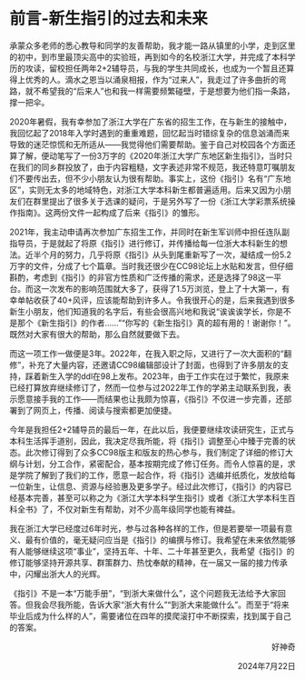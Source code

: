 # 前言-新生指引的过去和未来

承蒙众多老师的悉心教导和同学的友善帮助，我才能一路从镇里的小学，走到区里的初中，到市里最顶尖高中的实验班，再到如今的名校浙江大学，并完成了本科学历的攻读，留校担任两年2+2辅导员，与我的学生共同成长，也成为一个暂且还算得上优秀的人。滴水之恩当以涌泉相报，作为“过来人”，我走过了许多曲折的弯路，就不希望我的“后来人”也和我一样需要频繁碰壁，于是想要为他们指一条路，撑一把伞。

2020年暑假，我有幸参加了浙江大学在广东省的招生工作，在与新生的接触中，我回忆起了2018年入学时遇到的重重难题，回忆起当时错综复杂的信息汹涌而来导致的迷茫惊慌和无所适从——我觉得他们需要帮助。鉴于自己对校园各个方面还算了解，便动笔写了一份3万字的《2020年浙江大学广东地区新生指引》，当时只在我们的同乡群投放了，由于内容粗糙，文字表述非常不规范，我还特意叮嘱朋友们不要传出去，但不少小朋友认为很有帮助。事实上，这份《指引》名有“广东地区”，实则无太多的地域特色，对浙江大学本科新生都普遍适用。后来又因为小朋友们在群里提出了很多关于选课的疑问，于是另外写了一份《浙江大学彩票系统操作指南》。这两份文件一起构成了后来《指引》的雏形。

2021年，我主动申请再次参加广东招生工作，并同时在新生军训师中担任连队副指导员，于是就起了将原《指引》进行修订，并传播给每一位浙大本科新生的想法。近半个月的努力，几乎将原《指引》从头到尾重新写了一次，凝结成一份5.2万字的文件，分成了七个篇章。当时我还很少在CC98论坛上水贴和发言，但仔细斟酌，考虑到《指引》的非官方性质和广泛传播的需求，还是选择了98这一平台。而这一次发布的影响范围就大多了，获得了1.5万浏览，登上了十大第一，有幸单帖收获了40+风评，应该能帮助到许多人。令我很开心的是，后来我遇到很多新生小朋友，他们知道我的名字后，有些会很高兴地和我说“诶诶诶学长，你是不是那个《新生指引》的作者……”“你写的《新生指引》真的超有用的！谢谢你！”。既然对大家有很大的帮助，那么自然就要做下去。

而这一项工作一做便是3年。2022年，在我入职之际，又进行了一次大面积的“翻修”，补充了大量内容，还邀请CC98编辑部设计了封面，也得到了许多朋友的支持，踩着新生入学的ddl在98上发布。2023年，由于工作实在过于繁忙，我原来已经打算放弃继续修订了，然而一位参与过2022年工作的学弟主动联系到我，表示愿意接手我的工作——而结果也让我颇为惊喜，《指引》不仅进一步完善，还部署到了网页上，传播、阅读与搜索都更加便捷。

今年是我担任2+2辅导员的最后一年，在此以后，我便要继续攻读研究生，正式与本科生活挥手道别，因此，我决定尽我所能，将《指引》调整至心中臻于完善的状态。此次修订得到了众多CC98版主和版友的热心参与，我们制定了详细的修订大纲与计划，分工合作，紧密配合，基本按期完成了修订任务。而令人惊喜的是，求是学院了解到了我们的工作，愿意一起合作，将《指引》选编并纸质化，发放给每一位新生，让信息、资源与经验惠及更多学子。经过此次修订，《指引》的内容已经基本完善，甚至可以称之为《浙江大学本科学生指引》或者《浙江大学本科生百科全书》了，不仅对新生有帮助，对不少高年级同学也能有裨益。

我在浙江大学已经度过6年时光，参与过各种各样的工作，但是若要举一项最有意义、最有价值的，毫无疑问应当是《指引》的编撰与修订。我希望在未来依然能够有人能够继续这项“事业”，坚持五年、十年、二十年甚至更久，我希望《指引》的修订能够坚持开源共享、群策群力、热忱奉献的精神，在一届又一届的接力传承中，闪耀出浙大人的光辉。

《指引》不是一本“万能手册”，“到浙大来做什么”，这个问题我无法给予大家回答。但我会尽我所能，告诉大家“浙大有什么”“到浙大来能做什么”。而至于“将来毕业后成为什么样的人”，需要诸位在四年的摸爬滚打中不断探索，找到属于自己的答案。

<p align="right">好神奇</p>
<p align="right">2024年7月22日</p>
